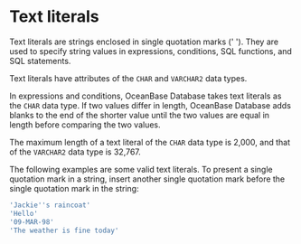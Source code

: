 # Text literals

Text literals are strings enclosed in single quotation marks (' '). They are used to specify string values in expressions, conditions, SQL functions, and SQL statements.

Text literals have attributes of the `CHAR` and `VARCHAR2` data types.

In expressions and conditions, OceanBase Database takes text literals as the `CHAR` data type. If two values differ in length, OceanBase Database adds blanks to the end of the shorter value until the two values are equal in length before comparing the two values.

The maximum length of a text literal of the `CHAR` data type is 2,000, and that of the `VARCHAR2` data type is 32,767.

The following examples are some valid text literals. To present a single quotation mark in a string, insert another single quotation mark before the single quotation mark in the string:

```sql
'Jackie''s raincoat'
'Hello'
'09-MAR-98'
'The weather is fine today'
```
